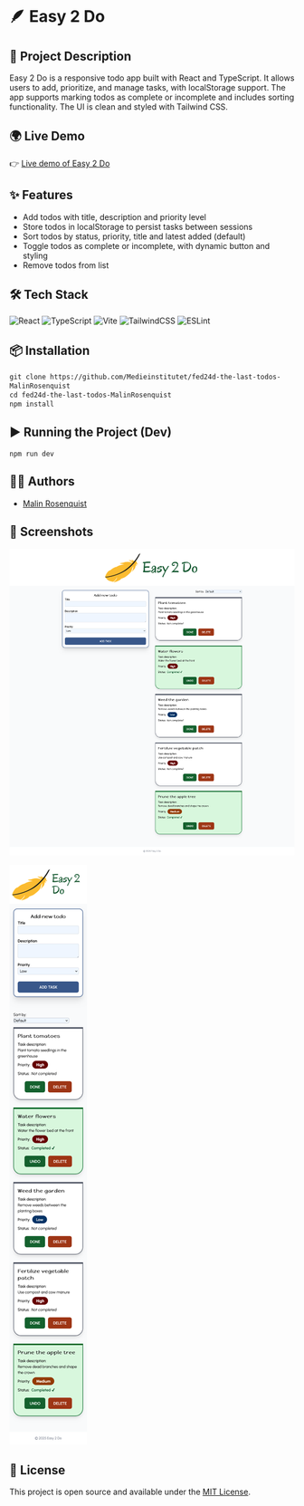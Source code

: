 # 🪶 Easy 2 Do

## 🔎 Project Description

Easy 2 Do is a responsive todo app built with React and TypeScript. It allows users to add, prioritize, and manage tasks, with localStorage support. The app supports marking todos as complete or incomplete and includes sorting functionality. The UI is clean and styled with Tailwind CSS.

## 🌍 Live Demo

👉 [Live demo of Easy 2 Do](https://medieinstitutet.github.io/fed24d-the-last-todos-MalinRosenquist/)

## ✨ Features

- Add todos with title, description and priority level
- Store todos in localStorage to persist tasks between sessions
- Sort todos by status, priority, title and latest added (default)
- Toggle todos as complete or incomplete, with dynamic button and styling
- Remove todos from list

## 🛠️ Tech Stack

![React](https://img.shields.io/badge/React-20232A?style=for-the-badge&logo=react&logoColor=61DAFB)
![TypeScript](https://img.shields.io/badge/TypeScript-3178C6?style=for-the-badge&logo=typescript&logoColor=white)
![Vite](https://img.shields.io/badge/Vite-646CFF?style=for-the-badge&logo=vite&logoColor=white)
![TailwindCSS](https://img.shields.io/badge/TailwindCSS-06B6D4?style=for-the-badge&logo=tailwindcss&logoColor=white)
![ESLint](https://img.shields.io/badge/ESLint-4B32C3?style=for-the-badge&logo=eslint&logoColor=white)

## 📦 Installation

```shell
git clone https://github.com/Medieinstitutet/fed24d-the-last-todos-MalinRosenquist
cd fed24d-the-last-todos-MalinRosenquist
npm install
```

## ▶️ Running the Project (Dev)

```shell
npm run dev
```

## 👩‍💻 Authors

- [Malin Rosenquist](https://www.github.com/malinrosenquist)

## 📸 Screenshots

![Screen width 1800px](./docs/screenshots/screenshot-1800.png)

![Screen width 320px](./docs/screenshots/screenshot-320.png)

## 📄 License

This project is open source and available under the [MIT License](./LICENSE).
